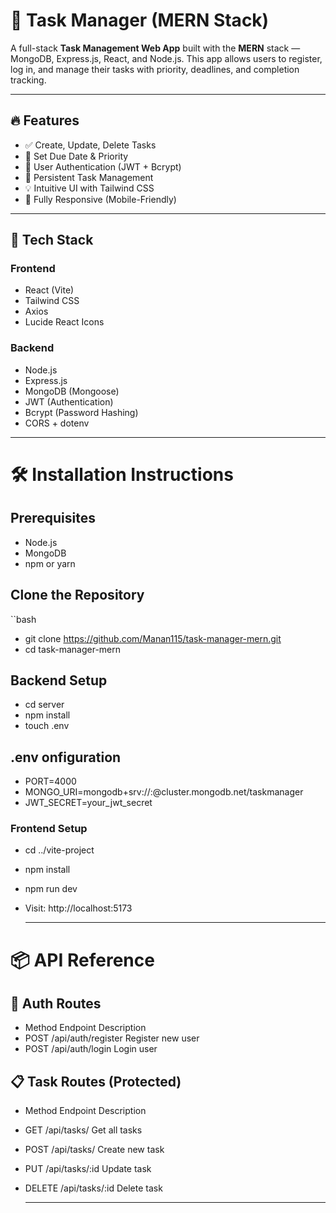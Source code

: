 # 📝 Task Manager (MERN Stack)

A full-stack **Task Management Web App** built with the **MERN** stack — MongoDB, Express.js, React, and Node.js. This app allows users to register, log in, and manage their tasks with priority, deadlines, and completion tracking.

---

## 🔥 Features

- ✅ Create, Update, Delete Tasks
- 📅 Set Due Date & Priority
- 👤 User Authentication (JWT + Bcrypt)
- 🧾 Persistent Task Management
- 💡 Intuitive UI with Tailwind CSS
- 📱 Fully Responsive (Mobile-Friendly)

---

## 🧰 Tech Stack

### Frontend
- React (Vite)
- Tailwind CSS
- Axios
- Lucide React Icons

### Backend
- Node.js
- Express.js
- MongoDB (Mongoose)
- JWT (Authentication)
- Bcrypt (Password Hashing)
- CORS + dotenv

---

# 🛠️ Installation Instructions

## Prerequisites
- Node.js
- MongoDB
- npm or yarn

## Clone the Repository

``bash
  - git clone https://github.com/Manan115/task-manager-mern.git
- cd task-manager-mern

## Backend Setup 
- cd server
- npm install
- touch .env

## .env onfiguration 
- PORT=4000
- MONGO_URI=mongodb+srv://<username>:<password>@cluster.mongodb.net/taskmanager
- JWT_SECRET=your_jwt_secret

### Frontend Setup
- cd ../vite-project
- npm install
- npm run dev
- Visit: http://localhost:5173

  ---

# 📦 API Reference

## 🔐 Auth Routes
- Method	Endpoint	Description
- POST	/api/auth/register	Register new user
- POST	/api/auth/login	Login user

## 📋 Task Routes (Protected)
- Method	Endpoint	Description
- GET	/api/tasks/	Get all tasks
- POST	/api/tasks/	Create new task
- PUT	/api/tasks/:id	Update task
- DELETE	/api/tasks/:id	Delete task

  ---

